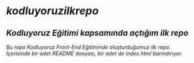 # ***kodluyoruzilkrepo***


## ***Kodluyoruz Eğitimi kapsamında açtığım ilk repo***

*Bu repo Kodluyoruz Front-End Eğitiminde oluşturduğumuz ilk repo. İçerisinde bir adet README dosyası, bir adet de index.html barındırıyor.*




